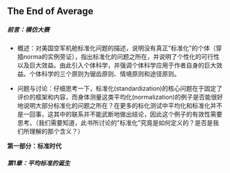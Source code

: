 ## The End of Average

##### 前言：模仿大赛

- 概述：对美国空军机舱标准化问题的描述，说明没有真正"标准化"的个体（穿插norma的实例旁证），指出标准化的问题之所在，并说明了个性化的可行性以及巨大效益。由此引入个体科学，并强调个体科学应用于作者自身的巨大效益。个体科学的三个原则为锯齿原则、情境原则和途径原则。

- 问题与讨论：仔细思考一下，标准化(standardization)的核心问题在于固定了评价的框架和内容，而身体测量这类平均化(normalization)的例子是否能很好地说明大部分标准化的问题之所在？在更多的标化测试中平均化和标准化并不是一回事，这其中的联系并不能武断地做出结论，因此这个例子的有效性需要思考。（我们需要知道，此书所讨论的"标准化"究竟是如何定义的？是否是我们所理解的那个含义？）

  

**第一部分：标准时代**

##### 第1章：平均标准的诞生

